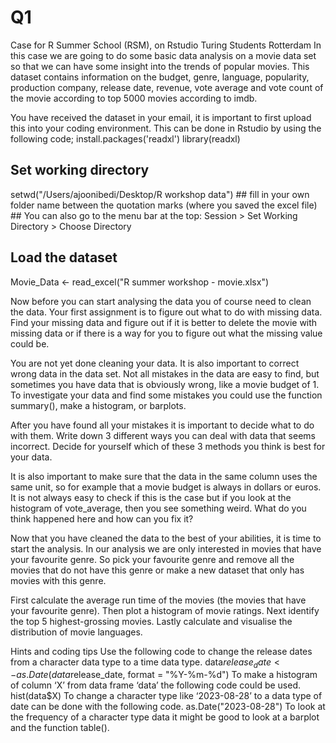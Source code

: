 # Q1
Case for R Summer School (RSM), on Rstudio
Turing Students Rotterdam
In this case we are going to do some basic data analysis on a movie data set so that we can have some insight into the trends of popular movies. This dataset contains information on the budget, genre, language, popularity, production company, release date, revenue, vote average and vote count of the movie according to top 5000 movies according to imdb.

You have received the dataset in your email, it is important to first upload this into your coding environment. This can be done in Rstudio by using the following code;
install.packages('readxl')
library(readxl)
## Set working directory
setwd("/Users/ajoonibedi/Desktop/R workshop data")
      ## fill in your own folder name between the quotation marks (where you saved the excel file)
      ## You can also go to the menu bar at the top: Session > Set Working Directory > Choose Directory


## Load the dataset
Movie_Data <- read_excel("R summer workshop - movie.xlsx")

Now before you can start analysing the data you of course need to clean the data. Your first assignment is to figure out what to do with missing data. Find your missing data and figure out if it is better to delete the movie with missing data or if there is a way for you to figure out what the missing value could be.

You are not yet done cleaning your data. It is also important to correct wrong data in the data set. Not all mistakes in the data are easy to find, but sometimes you have data that is obviously wrong, like a movie budget of 1. To investigate your data and find some mistakes you could use the function summary(), make a histogram, or barplots.

After you have found all your mistakes it is important to decide what to do with them. Write down 3 different ways you can deal with data that seems incorrect. Decide for yourself which of these 3 methods you think is best for your data.

It is also important to make sure that the data in the same column uses the same unit, so for example that a movie budget is always in dollars or euros. It is not always easy to check if this is the case but if you look at the histogram of vote_average, then you see something weird. What do you think happened here and how can you fix it?




Now that you have cleaned the data to the best of your abilities, it is time to start the analysis. In our analysis we are only interested in movies that have your favourite genre. So pick your favourite genre and remove all the movies that do not have this genre or make a new dataset that only has movies with this genre.

First calculate the average run time of the movies (the movies that have your favourite genre). Then plot a histogram of movie ratings. Next identify the top 5 highest-grossing movies. Lastly calculate and visualise the distribution of movie languages.


Hints and coding tips
Use the following code to change the release dates from a character data type to a time data type.        data$release_date <- as.Date(data$release_date, format = "%Y-%m-%d")
To make a histogram of column ‘X’ from data frame ‘data’ the following code could be used.           hist(data$X)
To change a character type like ‘2023-08-28’ to a data type of date can be done with the following code.       as.Date("2023-08-28")
To look at the frequency of a character type data it might be good to look at a barplot and the function table().